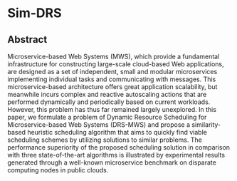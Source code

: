 # Sim-DRS
## Abstract

Microservice-based Web Systems (MWS), which provide a fundamental infrastructure for constructing large-scale cloud-based Web applications, are designed as a set of independent, small and modular microservices implementing individual tasks and communicating with messages. This microservice-based architecture offers great application scalability, but meanwhile incurs complex and reactive autoscaling actions that are performed dynamically and periodically based on current workloads. However, this problem has thus far remained largely unexplored. In this paper, we formulate a problem of Dynamic Resource Scheduling for Microservice-based Web Systems (DRS-MWS) and propose a similarity-based heuristic scheduling algorithm that aims to quickly find viable scheduling schemes by utilizing solutions to similar problems. The performance superiority of the proposed scheduling solution in comparison with three state-of-the-art algorithms is illustrated by experimental results generated through a well-known microservice benchmark on disparate computing nodes in public clouds.
